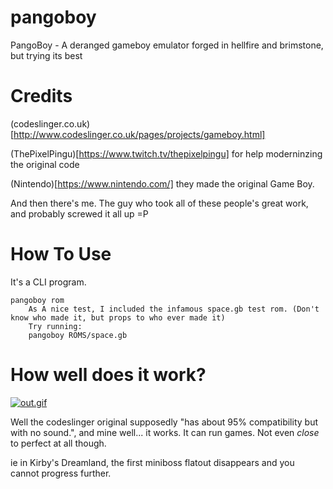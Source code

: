 # pangoboy
 PangoBoy - A deranged gameboy emulator forged in hellfire and brimstone, but trying its best

# Credits

(codeslinger.co.uk)[http://www.codeslinger.co.uk/pages/projects/gameboy.html]

(ThePixelPingu)[https://www.twitch.tv/thepixelpingu] for help moderninzing the original code

(Nintendo)[https://www.nintendo.com/] they made the original Game Boy.

And then there's me. The guy who took all of these people's great work, and probably screwed it all up =P 

# How To Use

It's a CLI program.

```
pangoboy rom
    As A nice test, I included the infamous space.gb test rom. (Don't know who made it, but props to who ever made it)
    Try running:
    pangoboy ROMS/space.gb
```

# How well does it work?

[![out.gif](https://i.postimg.cc/hPkMNyH5/out.gif)](https://postimg.cc/kByxbcMQ)

Well the codeslinger original supposedly "has about 95% compatibility but with no sound.", and mine well... it works. It can run games. Not even *close* to perfect at all though.

ie in Kirby's Dreamland, the first miniboss flatout disappears and you cannot progress further.
